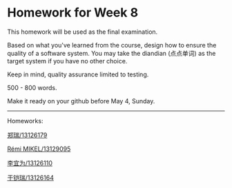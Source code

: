 # Homework for Week 8

This homework will be used as the final examination.

Based on what you've learned from the course, design how to ensure the quality of a software system. You may take the diandian (点点单词) as the target system if you have no other choice. 

Keep in mind, quality assurance limited to testing.

500 - 800 words.

Make it ready on your github before May 4, Sunday.

----

Homeworks:

[郑瑞/13126179](https://github.com/ZhengRuiGeneral/SQA-HomeWork/blob/master/Final%20Homework)

[Rémi MIKEL/13129095](https://github.com/remikel/SQA)

[李宜为/13126110](https://github.com/lordsky/SQA_homework/blob/master/last_home_work)

[于铠瑞/13126164](https://github.com/yukairui/homework/blob/master/final-homework)
